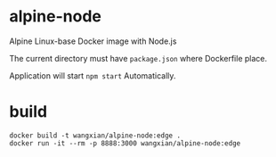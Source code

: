 # alpine-node
Alpine Linux-base Docker image with Node.js

The current directory must have `package.json`
where Dockerfile place.


Application will start `npm start` Automatically.

# build
```
docker build -t wangxian/alpine-node:edge .
docker run -it --rm -p 8888:3000 wangxian/alpine-node:edge
```

